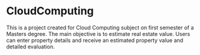 # CloudComputing
This is a project created for Cloud Computing subject on first semester of a Masters degree. The main objective is to estimate real estate value. Users can enter property details and receive an estimated property value and detailed evaluation.  
